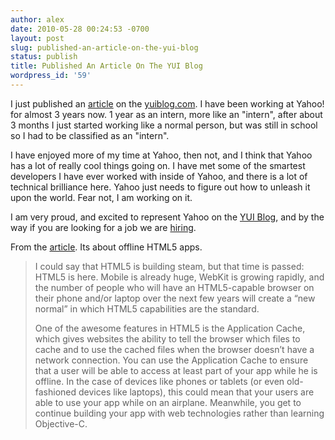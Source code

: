 ```yaml
---
author: alex
date: 2010-05-28 00:24:53 -0700
layout: post
slug: published-an-article-on-the-yui-blog
status: publish
title: Published An Article On The YUI Blog
wordpress_id: '59'
---
```


I just published an
[article](http://www.yuiblog.com/blog/2010/05/27/yui3-intro-to-offline/)
on the [yuiblog.com](http://www.yuiblog.com). I have been working at
Yahoo! for almost 3 years now. 1 year as an intern, more like an
"intern", after about 3 months I just started working like a normal
person, but was still in school so I had to be classified as an
"intern".

I have enjoyed more of my time at Yahoo, then not, and I think that
Yahoo has a lot of really cool things going on. I have met some of the
smartest developers I have ever worked with inside of Yahoo, and there
is a lot of technical brilliance here. Yahoo just needs to figure out
how to unleash it upon the world. Fear not, I am working on it.

I am very proud, and excited to represent Yahoo on the [YUI
Blog](http://www.yuiblog.com), and by the way if you are looking for a
job we are
[hiring](http://www.yuiblog.com/blog/2010/05/20/yos-position-f2e/).

From the
[article](http://www.yuiblog.com/blog/2010/05/27/yui3-intro-to-offline/).
Its about offline HTML5 apps.

> I could say that HTML5 is building steam, but that time is passed:
> HTML5 is here. Mobile is already huge, WebKit is growing rapidly, and
> the number of people who will have an HTML5-capable browser on their
> phone and/or laptop over the next few years will create a “new normal”
> in which HTML5 capabilities are the standard.
>
> One of the awesome features in HTML5 is the Application Cache, which
> gives websites the ability to tell the browser which files to cache
> and to use the cached files when the browser doesn’t have a network
> connection. You can use the Application Cache to ensure that a user
> will be able to access at least part of your app while he is offline.
> In the case of devices like phones or tablets (or even old-fashioned
> devices like laptops), this could mean that your users are able to use
> your app while on an airplane. Meanwhile, you get to continue building
> your app with web technologies rather than learning Objective-C.
